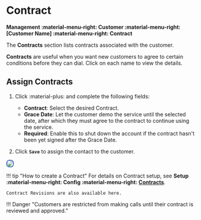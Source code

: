 # Contract

**Management :material-menu-right: Customer :material-menu-right: [Customer Name] :material-menu-right: Contract**

The **Contracts** section lists contracts associated with the customer.

**Contracts** are useful when you want new customers to agree to certain conditions before they can dial. Click on each name to view the details.

## Assign Contracts

1. Click :material-plus: and complete the following fields:

   + **Contract**: Select the desired Contract.
   + **Grace Date**: Let the customer demo the service until the selected date, after which they must agree to the contract to continue using the service.
   + **Required**: Enable this to shut down the account if the contract hasn't been yet signed after the Grace Date.

2. Click **`Save`** to assign the contact to the customer.

<img src= "/customer/img/customer-contracts1.png" style="border: 2px solid #4472C4; border-radius: 8px;">

!!! tip "How to create a Contract"
    For details on Contract setup, see **Setup :material-menu-right: Config :material-menu-right: [Contracts](https://docs.connexcs.com/setup/config/contracts/)**.

    Contract Revisions are also available here.

!!! Danger "Customers are restricted from making calls until their contract is reviewed and approved."
